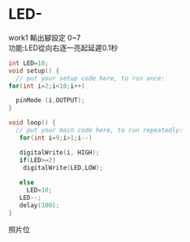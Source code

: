# LED-
work1
輸出腳設定 0~7</br>
功能:LED從向右逐一亮起延遲0.1秒
```C++
int LED=10;
void setup() {
  // put your setup code here, to run once:
for(int i=2;i<10;i++)

  pinMode (i,OUTPUT);
}

void loop() {
  // put your main code here, to run repeatedly:
   for(int i=9;i>1;i--)

   digitalWrite(i, HIGH);
   if(LED>=2)
    digitalWrite(LED,LOW);
   
   else
     LED=10;
   LED--;
   delay(100);
}
```
照片位
